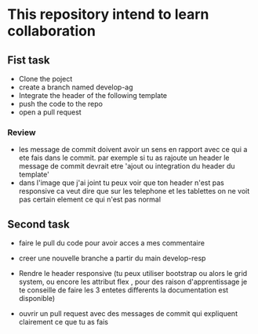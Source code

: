 # This repository intend to learn collaboration 

## Fist task

- Clone the poject 
- create a branch named develop-ag
- Integrate the header of the following template
- push the code to the repo
- open a pull request

### Review 

- les message de commit doivent avoir un sens en rapport avec ce qui a ete fais dans le commit. par exemple si tu as rajoute un header le message de commit devrait etre 'ajout ou integration du header du template'
- dans l'image que j'ai joint tu peux voir que ton header n'est pas responsive ca veut dire que sur les telephone et les tablettes on ne voit pas certain element ce qui n'est pas normal


## Second task

- faire le pull du code pour avoir acces a mes commentaire 
- creer une nouvelle branche a partir du main develop-resp
- Rendre le header responsive (tu peux utiliser bootstrap ou alors le grid system, ou encore les attribut flex , pour des raison d'apprentissage je te conseille de faire les 3 entetes differents la documentation est disponible)

- ouvrir un pull request avec des messages de commit qui expliquent clairement ce que tu as fais

